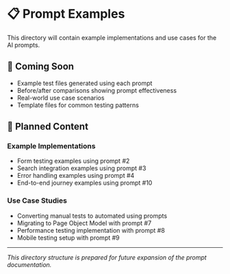 # 📋 Prompt Examples

This directory will contain example implementations and use cases for the AI prompts.

## 🚧 Coming Soon

- Example test files generated using each prompt
- Before/after comparisons showing prompt effectiveness
- Real-world use case scenarios
- Template files for common testing patterns

## 🎯 Planned Content

### Example Implementations

- Form testing examples using prompt #2
- Search integration examples using prompt #3
- Error handling examples using prompt #4
- End-to-end journey examples using prompt #10

### Use Case Studies

- Converting manual tests to automated using prompts
- Migrating to Page Object Model with prompt #7
- Performance testing implementation with prompt #8
- Mobile testing setup with prompt #9

---

_This directory structure is prepared for future expansion of the prompt documentation._
